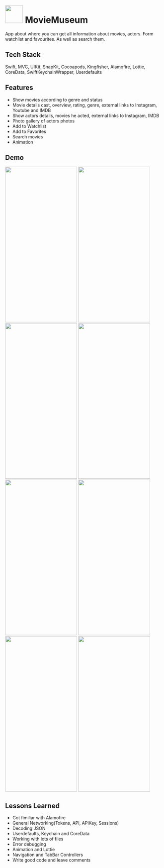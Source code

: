 # <img src="https://github.com/rauanium/IOS-homeworks/assets/3612493/0aec7a60-6480-4dd7-8502-dbc54e442530" width="57" height="57"> MovieMuseum 

App about where you can get all information about movies, actors. Form watchlist and favourites. As well as search them.



## Tech Stack

Swift, MVC, UIKit, SnapKit, Cocoapods, Kingfisher, Alamofire, Lottie, CoreData, SwiftKeychainWrapper, Userdefaults



## Features

- Show movies according to genre and status
- Movie details cast, overview, rating, genre, external links to Instagram, Youtube and IMDB
- Show actors details, movies he acted, external links to Instagram, IMDB
- Photo gallery of actors photos
- Add to Watchlist
- Add to Favorites
- Search movies
- Animation


## Demo
<img src="https://github.com/rauanium/IOS-homeworks/assets/3612493/ee1f90ce-d71f-40c6-b463-9701920195ed" width="231" height="500">
<img src="https://github.com/rauanium/IOS-homeworks/assets/3612493/63b78847-eb91-4ef7-ad3a-83424ffd8145" width="231" height="500">
<img src="https://github.com/rauanium/IOS-homeworks/assets/3612493/6ffcb443-4945-4bbc-b83c-24124518ce6e" width="231" height="500">
<img src="https://github.com/rauanium/IOS-homeworks/assets/3612493/e7162e3e-b4cd-4183-ad7a-db73c3143b4d" width="231" height="500">
<img src="https://github.com/rauanium/IOS-homeworks/assets/3612493/30522642-71fe-4801-a5c2-8fc640b0cbdc" width="231" height="500">
<img src="https://github.com/rauanium/IOS-homeworks/assets/3612493/7508df43-9644-4ec5-9683-d4ea2ce0c1ef" width="231" height="500">
<img src="https://github.com/rauanium/IOS-homeworks/assets/3612493/b7fc3ccc-0a3b-40fc-803e-bc7d51f6ed4e" width="231" height="500">
<img src="https://github.com/rauanium/IOS-homeworks/assets/3612493/9f00d494-83d8-40e4-aa7e-1e03a54dc8fd" width="231" height="500">


## Lessons Learned

- Got fimiliar with Alamofire
- General Networking(Tokens, API, APIKey, Sessions)
- Decoding JSON
- Userdefaults, Keychain and CoreData
- Working with lots of files
- Error debugging
- Animation and Lottie 
- Navigation and TabBar Controllers
- Write good code and leave comments

